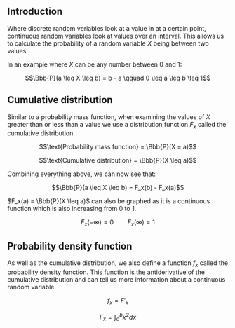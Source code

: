 ## Introduction

Where discrete random veriables look at a value in at a certain point, continuous random variables look at values over an interval. This allows us to calculate the probability of a random variable $X$ being between two values.

In an example where $X$ can be any number between 0 and 1:

$$\Bbb{P}(a \leq X \leq b) = b - a \qquad 0 \leq a \leq b \leq 1$$

## Cumulative distribution

Similar to a probability mass function, when examining the values of $X$ greater than or less than a value we use a distribution function $F_x$ called the cumulative distribution.

$$\text{Probability mass function} = \Bbb{P}(X = a)$$

$$\text{Cumulative distribution} = \Bbb{P}(X \leq a)$$

Combining everything above, we can now see that:

$$\Bbb{P}(a \leq X \leq b) = F_x(b) - F_x(a)$$

$F_x(a) = \Bbb{P}(X \leq a)$ can also be graphed as it is a continuous function which is also increasing from 0 to 1.

$$F_x(-\infty) = 0 \qquad F_x(\infty) = 1$$

## Probability density function

As well as the cumulative distribution, we also define a function $f_x$ called the probability density function. This function is the antiderivative of the cumulative distribution and can tell us more information about a continuous random variable.

$$f_x = F'_x$$

$$F_x = \int_{a}^{b} x^2 dx$$
